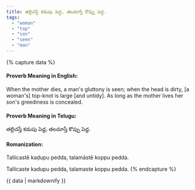 ```yaml
---
title: తల్లిచస్తే కడుపు పెద్ద, తలమాస్తే కొప్పు పెద్ద.
tags:
  - "woman"
  - "top"
  - "son"
  - "seen"
  - "man"
---
```


{% capture data %}
#### Proverb Meaning in English:
When the mother dies, a man's gluttony is seen; when the head is dirty, [a woman's] top-knot is large [and untidy].
As long as the mother lives her son's greediness is concealed.

#### Proverb Meaning in Telugu:
తల్లిచస్తే కడుపు పెద్ద, తలమాస్తే కొప్పు పెద్ద.

#### Romanization:
Tallicastē kaḍupu pedda, talamāstē koppu pedda.

Tallicaste kadupu pedda, talamaste koppu pedda.
{% endcapture %}

{{ data | markdownify }}

